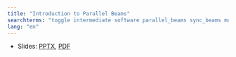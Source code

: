 ```yaml
---
title: "Introduction to Parallel Beams"
searchterms: "toggle intermediate software parallel_beams sync_beams multitasking task_split split_task introduction_to_parallel_beams"
lang: "en"
---
```

 <ul>
 <li class="ng-binding">Slides:
 <a href="ProgrammingLessons/intermediate/ParallelBeams.pptx">PPTX</a>,
 <a href="ProgrammingLessons/intermediate/ParallelBeams.pdf">PDF</a>
 </li>
 </ul>
